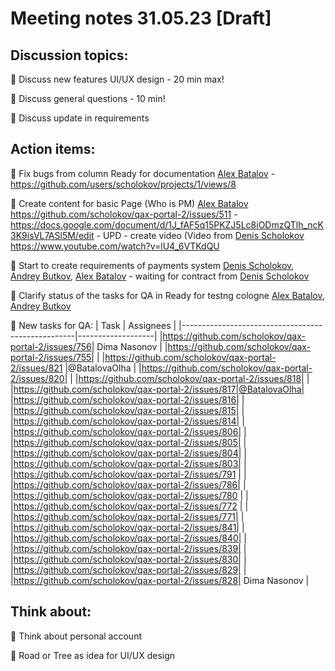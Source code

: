 # Meeting notes 31.05.23 [Draft]

## Discussion topics: 

:black_square_button: Discuss new features UI/UX design - 20 min max!  

:black_square_button: Discuss general questions - 10 min!

:black_square_button: Discuss update in requirements 


## Action items:

:black_square_button: Fix bugs from column Ready for documentation [Alex Batalov](https://github.com/ABatalov) - https://github.com/users/scholokov/projects/1/views/8

:black_square_button: Create content for basic Page (Who is PM)  [Alex Batalov](https://github.com/ABatalov) https://github.com/scholokov/qax-portal-2/issues/511 - https://docs.google.com/document/d/1J_fAF5q15PKZJ5Lc8iODmzQTlh_ncK3K9isVL7ASl5M/edit - UPD - create video  (Video from [Denis Scholokov](https://github.com/scholokov) https://www.youtube.com/watch?v=lU4_6VTKdQU 

:black_square_button: Start to create requirements of payments system [Denis Scholokov](https://github.com/scholokov), [Andrey Butkov](https://github.com/ButKoff), [Alex Batalov](https://github.com/ABatalov)  - waiting for contract from [Denis Scholokov](https://github.com/scholokov)

:black_square_button: Clarify status of the tasks for QA in Ready for testng cologne [Alex Batalov](https://github.com/ABatalov), [Andrey Butkov](https://github.com/ButKoff)  

:black_square_button: New tasks for QA: 
| Task                                  | Assignees            | 
|---------------------------------------------------|-------------------|
|https://github.com/scholokov/qax-portal-2/issues/756| Dima Nasonov |
|https://github.com/scholokov/qax-portal-2/issues/755| |
|https://github.com/scholokov/qax-portal-2/issues/821 |@BatalovaOlha |
|https://github.com/scholokov/qax-portal-2/issues/820| |
|https://github.com/scholokov/qax-portal-2/issues/818| |
|https://github.com/scholokov/qax-portal-2/issues/817|@BatalovaOlha|
|https://github.com/scholokov/qax-portal-2/issues/816| |
|https://github.com/scholokov/qax-portal-2/issues/815| |
|https://github.com/scholokov/qax-portal-2/issues/814| |
|https://github.com/scholokov/qax-portal-2/issues/806| |
|https://github.com/scholokov/qax-portal-2/issues/805| |
|https://github.com/scholokov/qax-portal-2/issues/804| |
|https://github.com/scholokov/qax-portal-2/issues/803| |
|https://github.com/scholokov/qax-portal-2/issues/791 | |
|https://github.com/scholokov/qax-portal-2/issues/786| |
|https://github.com/scholokov/qax-portal-2/issues/780 | |
|https://github.com/scholokov/qax-portal-2/issues/772 | |
|https://github.com/scholokov/qax-portal-2/issues/771| | 
|https://github.com/scholokov/qax-portal-2/issues/841| | 
|https://github.com/scholokov/qax-portal-2/issues/840| |
|https://github.com/scholokov/qax-portal-2/issues/839| |
|https://github.com/scholokov/qax-portal-2/issues/830| |
|https://github.com/scholokov/qax-portal-2/issues/829| |
|https://github.com/scholokov/qax-portal-2/issues/828| Dima Nasonov |

## Think about:  

:black_square_button: Think about personal account 

:black_square_button: Road or Tree as idea for UI/UX design   


 
